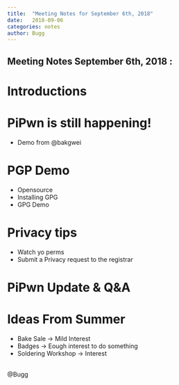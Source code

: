```yaml
---
title:  "Meeting Notes for September 6th, 2018"
date:   2018-09-06
categories: notes
author: Bugg
---
```

## Meeting Notes September 6th, 2018 :

# Introductions

# PiPwn is still happening!
- Demo from @bakgwei

# PGP Demo
- Opensource
- Installing GPG
- GPG Demo

# Privacy tips
- Watch yo perms
- Submit a Privacy request to the registrar

# PiPwn Update & Q&A

# Ideas From Summer
- Bake Sale -> Mild Interest
- Badges -> Eough interest to do something
- Soldering Workshop -> Interest

<br>
@Bugg
